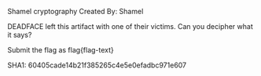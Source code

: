 Shamel cryptography
Created By: Shamel

DEADFACE left this artifact with one of their victims. Can you decipher what it says?

Submit the flag as flag{flag-text}

SHA1: 60405cade14b21f385265c4e5e0efadbc971e607
